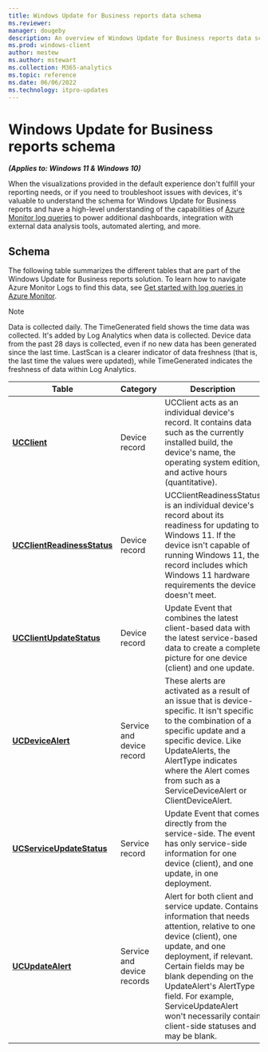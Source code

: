 ```yaml
---
title: Windows Update for Business reports data schema
ms.reviewer: 
manager: dougeby
description: An overview of Windows Update for Business reports data schema
ms.prod: windows-client
author: mestew
ms.author: mstewart
ms.collection: M365-analytics
ms.topic: reference
ms.date: 06/06/2022
ms.technology: itpro-updates
---
```


# Windows Update for Business reports schema 
<!--37063317, 30141258, 37063041-->
***(Applies to: Windows 11 & Windows 10)***

When the visualizations provided in the default experience don't fulfill your reporting needs, or if you need to troubleshoot issues with devices, it's valuable to understand the schema for Windows Update for Business reports and have a high-level understanding of the capabilities of [Azure Monitor log queries](/azure/azure-monitor/log-query/query-language) to power additional dashboards, integration with external data analysis tools, automated alerting, and more.

## Schema

The following table summarizes the different tables that are part of the Windows Update for Business reports solution. To learn how to navigate Azure Monitor Logs to find this data, see [Get started with log queries in Azure Monitor](/azure/azure-monitor/log-query/get-started-queries).

> [!NOTE]
> Data is collected daily. The TimeGenerated field shows the time data was collected. It's added by Log Analytics when data is collected. Device data from the past 28 days is collected, even if no new data has been generated since the last time. LastScan is a clearer indicator of data freshness (that is, the last time the values were updated), while TimeGenerated indicates the freshness of data within Log Analytics.

|Table |Category |Description |
|--|--|--|
| [**UCClient**](wufb-reports-schema-ucclient.md) | Device record | UCClient acts as an individual device's record. It contains data such as the currently installed build, the device's name, the operating system edition, and active hours (quantitative). |
|[**UCClientReadinessStatus**](wufb-reports-schema-ucclientreadinessstatus.md) | Device record | UCClientReadinessStatus is an individual device's record about its readiness for updating to Windows 11. If the device isn't capable of running Windows 11, the record includes which Windows 11 hardware requirements the device doesn't meet.|
| [**UCClientUpdateStatus**](wufb-reports-schema-ucclientupdatestatus.md) |  Device record |  Update Event that combines the latest client-based data with the latest service-based data to create a complete picture for one device (client) and one update. |
| [**UCDeviceAlert**](wufb-reports-schema-ucdevicealert.md)| Service and device record  |  These alerts are activated as a result of an issue that is device-specific. It isn't specific to the combination of a specific update and a specific device. Like UpdateAlerts, the AlertType indicates where the Alert comes from such as a ServiceDeviceAlert or ClientDeviceAlert. |
| [**UCServiceUpdateStatus**](wufb-reports-schema-ucserviceupdatestatus.md) | Service record  | Update Event that comes directly from the service-side. The event has only service-side information for one device (client), and one update, in one deployment. |
| [**UCUpdateAlert**](wufb-reports-schema-ucupdatealert.md) | Service and device records  |  Alert for both client and service update. Contains information that needs attention, relative to one device (client), one update, and one deployment, if relevant. Certain fields may be blank depending on the UpdateAlert's AlertType field. For example, ServiceUpdateAlert won't necessarily contain client-side statuses and may be blank.  |

